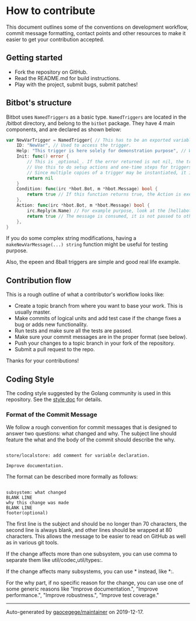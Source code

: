 # How to contribute

This document outlines some of the conventions on development workflow, commit message formatting, contact points and other
resources to make it easier to get your contribution accepted.

## Getting started

- Fork the repository on GitHub.
- Read the README.md for build instructions.
- Play with the project, submit bugs, submit patches!

## Bitbot's structure
Bitbot uses `NamedTriggers` as a basic type. `NamedTriggers` are located in the /bitbot directory, and belong to the `bitbot` package.
They have 4 main components, and are declared as shown below:
```go
var NewVarTrigger = NamedTrigger{ // This has to be an exported variable.
	ID: "NewVar", // Used to access the trigger.
	Help: "This trigger is here solely for demonstration purpose", // What the bot answers when "!help NewVar" is sent.
	Init: func() error {
		// This is _optional_. If the error returned is not nil, the trigger isn't registered.
		// Use this to do setup actions and one-time steps for triggers, such as database migrations.
		// Since multiple copies of a trigger may be instantiated, it is strongly suggested that init actions be idempotent
		return nil
	}
	Condition: func(irc *hbot.Bot, m *hbot.Message) bool {
		return true // If this function returns true, the Action is executed.
	},
	Action: func(irc *hbot.Bot, m *hbot.Message) bool {
		irc.Reply(m.Name) // For example purpose, look at the [hellabot documentation](https://pkg.go.dev/github.com/whyrusleeping/hellabot?tab=doc) for more.
		return true // The message is consumed, it is not passed to other triggers.
	},
}
```

If you do some complex string modifications, having a `makeNewVarMessage(...) string` function might be useful for testing purpose.

Also, the epeen and 8ball triggers are simple and good real life example.

## Contribution flow

This is a rough outline of what a contributor's workflow looks like:

- Create a topic branch from where you want to base your work. This is usually master.
- Make commits of logical units and add test case if the change fixes a bug or adds new functionality.
- Run tests and make sure all the tests are passed.
- Make sure your commit messages are in the proper format (see below).
- Push your changes to a topic branch in your fork of the repository.
- Submit a pull request to the repo.

Thanks for your contributions!

## Coding Style

The coding style suggested by the Golang community is used in this repository. See the 
[style doc](https://github.com/golang/go/wiki/CodeReviewComments) for details.

### Format of the Commit Message

We follow a rough convention for commit messages that is designed to answer two
questions: what changed and why. The subject line should feature the what and
the body of the commit should describe the why.

<pre><code>
store/localstore: add comment for variable declaration.

Improve documentation.
</code></pre>

The format can be described more formally as follows:

<pre><code>
subsystem: what changed
BLANK LINE
why this change was made
BLANK LINE
footer(optional)
</code></pre>

The first line is the subject and should be no longer than 70 characters, the
second line is always blank, and other lines should be wrapped at 80 characters.
This allows the message to be easier to read on GitHub as well as in various
git tools.

If the change affects more than one subsystem, you can use comma to separate them like util/codec,util/types:.

If the change affects many subsystems, you can use * instead, like *:.

For the why part, if no specific reason for the change,
you can use one of some generic reasons like "Improve documentation.",
"Improve performance.", "Improve robustness.", "Improve test coverage."


---

Auto-generated by [gaocegege/maintainer](https://github.com/gaocegege/maintainer) on 2019-12-17.
